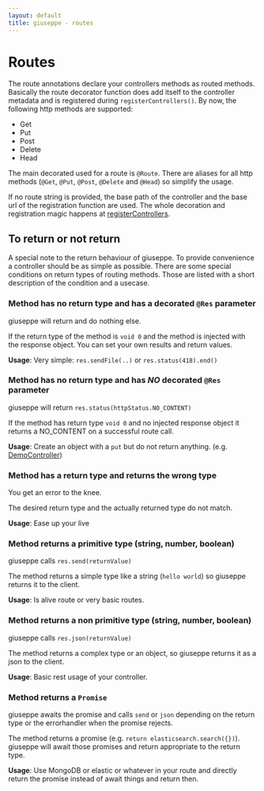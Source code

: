 ```yaml
---
layout: default
title: giuseppe - routes
---
```

# Routes

The route annotations declare your controllers methods as routed methods.
Basically the route decorator function does add itself to the
controller metadata and is registered during `registerControllers()`.
By now, the following http methods are supported:

- Get
- Put
- Post
- Delete
- Head

The main decorated used for a route is `@Route`. There are aliases for all
http methods (`@Get`, `@Put`, `@Post`, `@Delete` and `@Head`) so simplify the usage.

If no route string is provided, the base path of the controller and the
base url of the registration function are used. The whole decoration
and registration magic happens at [registerControllers](registration).

## To return or not return

A special note to the return behaviour of giuseppe. To provide convenience
a controller should be as simple as possible. There are some special
conditions on return types of routing methods. Those are listed with a short
description of the condition and a usecase.

### Method has no return type and has a decorated `@Res` parameter

giuseppe will return and do nothing else.

If the return type of the method is `void 0` and the method is injected with the response object. 
You can set your own results and return values.

**Usage**: Very simple: `res.sendFile(..)` or `res.status(418).end()`

### Method has no return type and has *NO* decorated `@Res` parameter

giuseppe will return `res.status(httpStatus.NO_CONTENT)`

If the method has return type `void 0` and no injected response 
object it returns a NO_CONTENT on a successful route call.

**Usage**: Create an object with a `put` but do not return anything. (e.g. [DemoController](controllers))

### Method has a return type and returns the wrong type

You get an error to the knee.

The desired return type and the actually returned type do not match.

**Usage**: Ease up your live

### Method returns a primitive type (string, number, boolean)

giuseppe calls `res.send(returnValue)`

The method returns a simple type like a string (`hello world`) so giuseppe returns it to the client.

**Usage**: Is alive route or very basic routes.

### Method returns a non primitive type (string, number, boolean)

giuseppe calls `res.json(returnValue)`

The method returns a complex type or an object, so giuseppe returns it as a json to the client.

**Usage**: Basic rest usage of your controller.

### Method returns a `Promise`

giuseppe awaits the promise and calls `send` or `json` depending on 
the return type or the errorhandler when the promise rejects.

The method returns a promise (e.g. `return elasticsearch.search({})`).
giuseppe will await those promises and return appropriate to the return type.

**Usage**: Use MongoDB or elastic or whatever in your route and directly return the promise instead of await things and return then.
